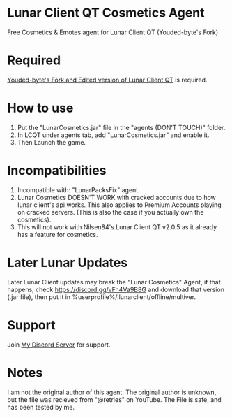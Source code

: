 # Lunar Client QT Cosmetics Agent
Free Cosmetics & Emotes agent for Lunar Client QT (Youded-byte's Fork)

# Required
[Youded-byte's Fork and Edited version of Lunar Client QT](https://github.com/Youded-byte/lunar-client-qt) is required.

# How to use
1) Put the "LunarCosmetics.jar" file in the "agents (DON'T TOUCH)" folder.
2) In LCQT under agents tab, add "LunarCosmetics.jar" and enable it.
3) Then Launch the game.

# Incompatibilities
1) Incompatible with: "LunarPacksFix" agent.
2) Lunar Cosmetics DOESN'T WORK with cracked accounts due to how lunar client's api works. This also applies to Premium Accounts playing on cracked servers. (This is also the case if you actually own the cosmetics).
3) This will not work with Nilsen84's Lunar Client QT v2.0.5 as it already has a feature for cosmetics.

# Later Lunar Updates
Later Lunar Client updates may break the "Lunar Cosmetics" Agent, if that happens, check https://discord.gg/vFn4Va9B8G and download that version (.jar file), then put it in %userprofile%/.lunarclient/offline/multiver.

# Support
Join [My Discord Server](https://discord.gg/7BUgC7SS9p) for support.

# Notes
I am not the original author of this agent.
The original author is unknown, but the file was recieved from "@retries" on YouTube.
The File is safe, and has been tested by me.
